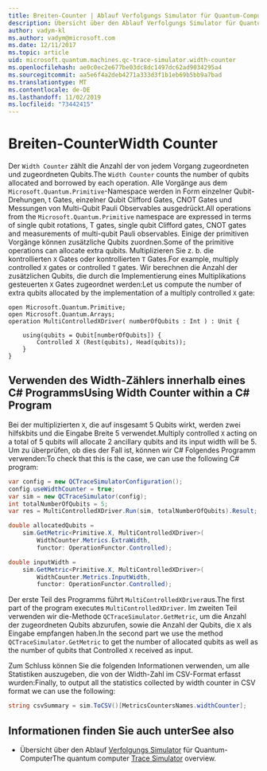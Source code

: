 ```yaml
---
title: Breiten-Counter | Ablauf Verfolgungs Simulator für Quantum-Computer | Microsoft-Dokumentation
description: Übersicht über den Ablauf Verfolgungs Simulator für Quantum-Computer
author: vadym-kl
ms.author: vadym@microsoft.com
ms.date: 12/11/2017
ms.topic: article
uid: microsoft.quantum.machines.qc-trace-simulator.width-counter
ms.openlocfilehash: ae0c0ec2e677be03dc8dc1497dc62ad9034295a4
ms.sourcegitcommit: aa5e6f4a2deb4271a333d3f1b1eb69b5bb9a7bad
ms.translationtype: MT
ms.contentlocale: de-DE
ms.lasthandoff: 11/02/2019
ms.locfileid: "73442415"
---
```

# <a name="width-counter"></a><span data-ttu-id="bad2a-103">Breiten-Counter</span><span class="sxs-lookup"><span data-stu-id="bad2a-103">Width Counter</span></span>

<span data-ttu-id="bad2a-104">Der `Width Counter` zählt die Anzahl der von jedem Vorgang zugeordneten und zugeordneten Qubits.</span><span class="sxs-lookup"><span data-stu-id="bad2a-104">The `Width Counter` counts the number of qubits allocated and borrowed by each operation.</span></span>
<span data-ttu-id="bad2a-105">Alle Vorgänge aus dem `Microsoft.Quantum.Primitive`-Namespace werden in Form einzelner Qubit-Drehungen, t Gates, einzelner Qubit Clifford Gates, CNOT Gates und Messungen von Multi-Qubit Pauli Observables ausgedrückt.</span><span class="sxs-lookup"><span data-stu-id="bad2a-105">All operations from the `Microsoft.Quantum.Primitive` namespace are expressed in terms of single qubit rotations, T gates, single qubit Clifford gates, CNOT gates and measurements of multi-qubit Pauli observables.</span></span> <span data-ttu-id="bad2a-106">Einige der primitiven Vorgänge können zusätzliche Qubits zuordnen.</span><span class="sxs-lookup"><span data-stu-id="bad2a-106">Some of the primitive operations can allocate extra qubits.</span></span> <span data-ttu-id="bad2a-107">Multiplizieren Sie z. b. die kontrollierten `X` Gates oder kontrollierten `T` Gates.</span><span class="sxs-lookup"><span data-stu-id="bad2a-107">For example, multiply controlled `X` gates or controlled `T` gates.</span></span> <span data-ttu-id="bad2a-108">Wir berechnen die Anzahl der zusätzlichen Qubits, die durch die Implementierung eines Multiplikations gesteuerten `X` Gates zugeordnet werden:</span><span class="sxs-lookup"><span data-stu-id="bad2a-108">Let us compute the number of extra qubits allocated by the implementation of a multiply controlled `X` gate:</span></span>

```qsharp
open Microsoft.Quantum.Primitive;
open Microsoft.Quantum.Arrays;
operation MultiControlledXDriver( numberOfQubits : Int ) : Unit {

    using(qubits = Qubit[numberOfQubits]) {
        Controlled X (Rest(qubits), Head(qubits));
    } 
}
```

## <a name="using-width-counter-within-a-c-program"></a><span data-ttu-id="bad2a-109">Verwenden des Width-Zählers innerhalb eines C# Programms</span><span class="sxs-lookup"><span data-stu-id="bad2a-109">Using Width Counter within a C# Program</span></span>

<span data-ttu-id="bad2a-110">Bei der multiplizierten `X`, die auf insgesamt 5 Qubits wirkt, werden zwei hilfskbits und die Eingabe Breite 5 verwendet.</span><span class="sxs-lookup"><span data-stu-id="bad2a-110">Multiply controlled `X` acting on a total of 5 qubits will allocate 2 ancillary qubits and its input width will be 5.</span></span> <span data-ttu-id="bad2a-111">Um zu überprüfen, ob dies der Fall ist, können wir C# Folgendes Programm verwenden:</span><span class="sxs-lookup"><span data-stu-id="bad2a-111">To check that this is the case, we can use the following C# program:</span></span>

```csharp 
var config = new QCTraceSimulatorConfiguration();
config.useWidthCounter = true;
var sim = new QCTraceSimulator(config);
int totalNumberOfQubits = 5;
var res = MultiControlledXDriver.Run(sim, totalNumberOfQubits).Result;

double allocatedQubits = 
    sim.GetMetric<Primitive.X, MultiControlledXDriver>(
        WidthCounter.Metrics.ExtraWidth,
        functor: OperationFunctor.Controlled); 

double inputWidth =
    sim.GetMetric<Primitive.X, MultiControlledXDriver>(
        WidthCounter.Metrics.InputWidth,
        functor: OperationFunctor.Controlled);
```

<span data-ttu-id="bad2a-112">Der erste Teil des Programms führt `MultiControlledXDriver`aus.</span><span class="sxs-lookup"><span data-stu-id="bad2a-112">The first part of the program executes `MultiControlledXDriver`.</span></span> <span data-ttu-id="bad2a-113">Im zweiten Teil verwenden wir die-Methode `QCTraceSimulator.GetMetric`, um die Anzahl der zugeordneten Qubits abzurufen, sowie die Anzahl der Qubits, die `X` als Eingabe empfangen haben.</span><span class="sxs-lookup"><span data-stu-id="bad2a-113">In the second part we use the method `QCTraceSimulator.GetMetric` to get the number of allocated qubits as well as the number of qubits that Controlled `X` received as input.</span></span> 

<span data-ttu-id="bad2a-114">Zum Schluss können Sie die folgenden Informationen verwenden, um alle Statistiken auszugeben, die von der Width-Zahl im CSV-Format erfasst wurden:</span><span class="sxs-lookup"><span data-stu-id="bad2a-114">Finally, to output all the statistics collected by width counter in CSV format we can use the following:</span></span>
```csharp
string csvSummary = sim.ToCSV()[MetricsCountersNames.widthCounter];
```

## <a name="see-also"></a><span data-ttu-id="bad2a-115">Informationen finden Sie auch unter</span><span class="sxs-lookup"><span data-stu-id="bad2a-115">See also</span></span> ##

- <span data-ttu-id="bad2a-116">Übersicht über den Ablauf [Verfolgungs Simulator](xref:microsoft.quantum.machines.qc-trace-simulator.intro) für Quantum-Computer</span><span class="sxs-lookup"><span data-stu-id="bad2a-116">The quantum computer [Trace Simulator](xref:microsoft.quantum.machines.qc-trace-simulator.intro) overview.</span></span>
